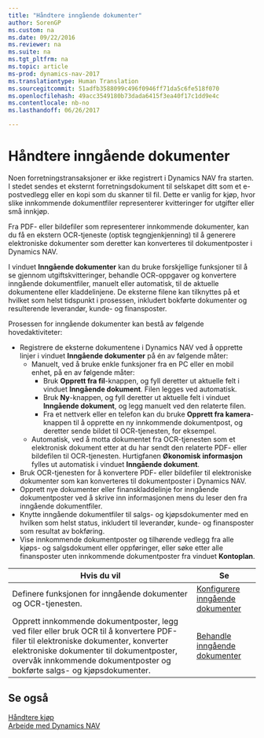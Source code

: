```yaml
---
title: "Håndtere inngående dokumenter"
author: SorenGP
ms.custom: na
ms.date: 09/22/2016
ms.reviewer: na
ms.suite: na
ms.tgt_pltfrm: na
ms.topic: article
ms-prod: dynamics-nav-2017
ms.translationtype: Human Translation
ms.sourcegitcommit: 51adfb3588099c496f0946ff71da5c6fe518f070
ms.openlocfilehash: 49acc3549180b73dada6415f3ea40f17c1dd9e4c
ms.contentlocale: nb-no
ms.lasthandoff: 06/26/2017

---
```


# <a name="manage-incoming-documents"></a>Håndtere inngående dokumenter
Noen forretningstransaksjoner er ikke registrert i Dynamics NAV fra starten. I stedet sendes et eksternt forretningsdokument til selskapet ditt som et e-postvedlegg eller en kopi som du skanner til fil. Dette er vanlig for kjøp, hvor slike innkommende dokumentfiler representerer kvitteringer for utgifter eller små innkjøp.

Fra PDF- eller bildefiler som representerer innkommende dokumenter, kan du få en ekstern OCR-tjeneste (optisk tegngjenkjenning) til å generere elektroniske dokumenter som deretter kan konverteres til dokumentposter i Dynamics NAV.

I vinduet **Inngående dokumenter** kan du bruke forskjellige funksjoner til å se gjennom utgiftskvitteringer, behandle OCR-oppgaver og konvertere inngående dokumentfiler, manuelt eller automatisk, til de aktuelle dokumentene eller kladdelinjene. De eksterne filene kan tilknyttes på et hvilket som helst tidspunkt i prosessen, inkludert bokførte dokumenter og resulterende leverandør, kunde- og finansposter.

Prosessen for inngående dokumenter kan bestå av følgende hovedaktiviteter:

* Registrere de eksterne dokumentene i Dynamics NAV ved å opprette linjer i vinduet **Inngående dokumenter** på én av følgende måter:
    * Manuelt, ved å bruke enkle funksjoner fra en PC eller en mobil enhet, på en av følgende måter:
        * Bruk **Opprett fra fil**-knappen, og fyll deretter ut aktuelle felt i vinduet **Inngående dokument**. Filen legges ved automatisk.  
        * Bruk **Ny**-knappen, og fyll deretter ut aktuelle felt i vinduet **Inngående dokument**, og legg manuelt ved den relaterte filen.
        * Fra et nettverk eller en telefon kan du bruke **Opprett fra kamera**-knappen til å opprette en ny innkommende dokumentpost, og deretter sende bildet til OCR-tjenesten, for eksempel.
    * Automatisk, ved å motta dokumentet fra OCR-tjenesten som et elektronisk dokument etter at du har sendt den relaterte PDF- eller bildefilen til OCR-tjenesten. Hurtigfanen **Økonomisk informasjon** fylles ut automatisk i vinduet **Inngående dokument**.
* Bruk OCR-tjenesten for å konvertere PDF- eller bildefiler til elektroniske dokumenter som kan konverteres til dokumentposter i Dynamics NAV.
* Opprett nye dokumenter eller finanskladdelinje for inngående dokumentposter ved å skrive inn informasjonen mens du leser den fra inngående dokumentfiler.
* Knytte inngående dokumentfiler til salgs- og kjøpsdokumenter med en hvilken som helst status, inkludert til leverandør, kunde- og finansposter som resultat av bokføring.
* Vise innkommende dokumentposter og tilhørende vedlegg fra alle kjøps- og salgsdokument eller oppføringer, eller søke etter alle finansposter uten innkommende dokumentposter fra vinduet **Kontoplan**.


|Hvis du vil |Se |
|---|----|
|Definere funksjonen for inngående dokumenter og OCR-tjenesten.|[Konfigurere inngående dokumenter](across-how-setup-income-documents.md)|
|Opprett innkommende dokumentposter, legg ved filer eller bruk OCR til å konvertere PDF-filer til elektroniske dokumenter, konverter elektroniske dokumenter til dokumentposter, overvåk innkommende dokumentposter og bokførte salgs- og kjøpsdokumenter.|[Behandle inngående dokumenter](across-process-income-documents.md)|

## <a name="see-also"></a>Se også  
[Håndtere kjøp](purchasing-manage-purchasing.md)  
[Arbeide med Dynamics NAV](ui-work-product.md)

